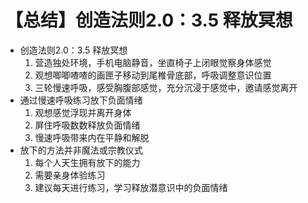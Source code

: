 # 【总结】创造法则2.0：3.5 释放冥想

-   创造法则2.0：3.5 释放冥想
    1.  营造独处环境，手机电脑静音，坐直椅子上闭眼觉察身体感觉
    2.  观想唧唧喳喳的画匣子移动到尾椎骨底部，呼吸调整意识位置
    3.  三轮慢速呼吸，感受胸腹部感觉，充分沉浸于感觉中，邀请感觉离开
-   通过慢速呼吸练习放下负面情绪
    1.  观想感觉浮现并离开身体
    2.  屏住呼吸数数释放负面情绪
    3.  慢速呼吸带来内在平静和解脱
-   放下的方法并非魔法或宗教仪式
    1.  每个人天生拥有放下的能力
    2.  需要亲身体验练习
    3.  建议每天进行练习，学习释放潜意识中的负面情绪